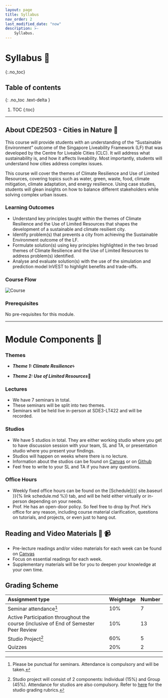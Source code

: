```yaml
---
layout: page
title: Syllabus
nav_order: 2
last_modified_date: "now"
description: >-
    Syllabus.
---
```


# Syllabus 📖
{:.no_toc}

## Table of contents
{: .no_toc .text-delta } 

1. TOC
{:toc}

---

## About CDE2503 - Cities in Nature 🌴
This course will provide students with an understanding of the “Sustainable Environment” outcome of the Singapore Liveability Framework (LF) that was developed by the Centre for Liveable Cities (CLC). It will address what sustainability is, and how it affects liveability. Most importantly, students will understand how cities address complex issues.

This course will cover the themes of Climate Resilience and Use of Limited Resources, covering topics such as water, green, waste, food, climate mitigation, climate adaptation, and energy resilience. Using case studies, students will glean insights on how to balance different stakeholders while solving complex urban issues.

### Learning Outcomes
- Understand key principles taught within the themes of Climate Resilience and the Use of Limited Resources that shapes the development of a sustainable and climate resilient city.
- Identify problem(s) that prevents a city from achieving the Sustainable Environment outcome of the LF.
- Formulate solution(s) using key principles highlighted in the two broad themes of Climate Resilience and the Use of Limited Resources to address problem(s) identified.
- Analyse and evaluate solution(s) with the use of the simulation and prediction model InVEST to highlight benefits and trade-offs.

### Course Flow
![Course](../assets/images/course-flow.png)


### Prerequisites
No pre-requisites for this module. 
 
---

# Module Components 📖

### Themes
- _**Theme 1: Climate Resilience**_🌀

- _**Theme 2: Use of Limited Resources**_🌱

### Lectures
-  We have 7 seminars in total.
- These seminars will be split into two themes.  
- Seminars will be held live in-person at SDE3-LT422 and will be recorded. 

### Studios
- We have 5 studios in total. They are either working studio where you get to have discussion session with your team, SL and TA, or presentation studio where you present your findings.
- Studios will happen on weeks where there is no lecture.
- Information about the studios can be found on [Canvas](https://xiaoganghe.github.io/python-climate-visuals) or on [Github](https://xiaoganghe.github.io/InVEST-Cities-in-Nature/)
- Feel free to write to your SL and TA if you have any questions. 

### Office Hours
- Weekly fixed office hours can be found on the [Schedule]({{ site.baseurl }}{% link schedule.md %}) tab, 
  and will be held either virtually or in-person depending on your needs.
- Prof. He has an open-door policy. So feel free to drop by Prof. He's office for any reason, including course material clarification, 
  questions on tutorials, and projects, or even just to hang out.  

## Reading and Video Materials 📖 📹
- Pre-lecture readings and/or video materials for each week can be found on [Canvas](https://canvas.nus.edu.sg/courses/42112)
- Focus on essential readings for each week.
- Supplementary materials will be for you to deepen your knowledge at your own time. 

## Grading Scheme

| Assignment type          | Weightage | Number     |
|:-------------------------|:----------|:-----------|
| Seminar  attendance[^1]  | 10%       | 7          |
| Active Participation throughout the course (inclusive of End of Semester Peer Review  | 10%       | 13          |
| Studio Project[^2]       | 60%       | 5          |
| Quizzes                  | 20%       | 2          |

[^1]: Please be punctual for seminars. Attendance is compulsory and will be taken. 

[^2]: Studio project will consist of 2 components: Individual (15%) and Group (45%). Attendance for studios are also compulsory. Refer to [here](https://xiaoganghe.github.io/InVEST-Cities-in-Nature/studio/overview#scoring-rubric) for the studio grading rubrics.
